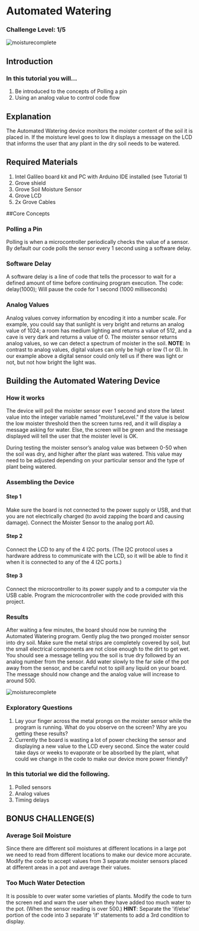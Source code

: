 # Automated Watering
### Challenge Level: 1/5
![moisturecomplete](https://user-images.githubusercontent.com/27307550/32209821-86c913c4-bdc7-11e7-89e2-738802b986e4.jpg)

## Introduction

### In this tutorial you will...
  1. Be introduced to the concepts of Polling a pin
  2. Using an analog value to control code flow
  
## Explanation
The Automated Watering device monitors the moister content of the soil it is placed in.  If the moisture level goes to low it displays a message on the LCD that informs the user that any plant in the dry soil needs to be watered.
 
## Required Materials
 1. Intel Galileo board kit and PC with Arduino IDE installed (see Tutorial 1)
 2. Grove shield
 3. Grove Soil Moisture Sensor
 4. Grove LCD
 5. 2x Grove Cables
 
 
##Core Concepts
 
### Polling a Pin
Polling is when a microcontroller periodically checks the value of a sensor.  By default our code polls the sensor every 1 second using a software delay.

### Software Delay
A software delay is a line of code that tells the processor to wait for a defined amount of time before continuing program execution.
The code:
delay(1000);
Will pause the code for 1 second (1000 milliseconds)
 
 ### Analog Values
Analog values convey information by encoding it into a number scale.  For example, you could say that sunlight is very bright and returns an analog value of 1024; a room has medium lighting and returns a value of 512, and a cave is very dark and returns a value of 0.  The moister sensor returns analog values, so we can detect a spectrum of moister in the soil.
**NOTE**: In contrast to analog values, digital values can only be high or low (1 or 0).  In our example above a digital sensor could only tell us if there was light or not, but not how bright the light was.

## Building the Automated Watering Device

### How it works
The device will poll the moister sensor ever 1 second and store the latest value into the integer variable named "moistureLevel."  If the value is below the low moister threshold then the screen turns red, and it will display a message asking for water. Else, the screen will be green and the message displayed will tell the user that the moister level is OK.

During testing the moister sensor’s analog value was between 0-50 when the soil was dry, and higher after the plant was watered.  This value may need to be adjusted depending on your particular sensor and the type of plant being watered.
 
### Assembling the Device
#### Step 1
Make sure the board is not connected to the power supply or USB, and that you are not electrically charged (to avoid zapping the board and causing damage).  Connect the Moister Sensor to the analog port A0.

#### Step 2
Connect the LCD to any of the 4 I2C ports.  (The I2C protocol uses a hardware address to communicate with the LCD, so it will be able to find it when it is connected to any of the 4 I2C ports.)

#### Step 3
Connect the microcontroller to its power supply and to a computer via the USB cable.  Program the microcontroller with the code provided with this project.

### Results
After waiting a few minutes, the board should now be running the Automated Watering program.  Gently plug the two pronged moister sensor into dry soil.  Make sure the metal strips are completely covered by soil, but the small electrical components are not close enough to the dirt to get wet. You should see a message telling you the soil is true dry followed by an analog number from the sensor.  Add water slowly to the far side of the pot away from the sensor, and be careful not to spill any liquid on your board.  The message should now change and the analog value will increase to around 500.

![moisturecomplete](https://user-images.githubusercontent.com/27307550/32209821-86c913c4-bdc7-11e7-89e2-738802b986e4.jpg)

### Exploratory Questions
 1. Lay your finger across the metal prongs on the moister sensor while the program is running.  What do you observe on the screen?  Why are you getting these results?
 2. Currently the board is wasting a lot of power checking the sensor and displaying a new value to the LCD every second.  Since the water could take days or weeks to evaporate or be absorbed by the plant, what could we change in the code to make our device more power friendly?

### In this tutorial we did the following.
 
  1. Polled sensors
  2. Analog values
  3. Timing delays
  
## BONUS CHALLENGE(S)

### Average Soil Moisture
Since there are different soil moistures at different locations in a large pot we need to read from different locations to make our device more accurate.  Modify the code to accept values from 3 separate moister sensors placed at different areas in a pot and average their values.

### Too Much Water Detection
It is possible to over water some varieties of plants.  Modify the code to turn the screen red and warn the user when they have added too much water to the pot. (When the sensor reading is over 500.)
**HINT**: Separate the 'if/else' portion of the code into 3 separate 'if' statements to add a 3rd condition to display.
